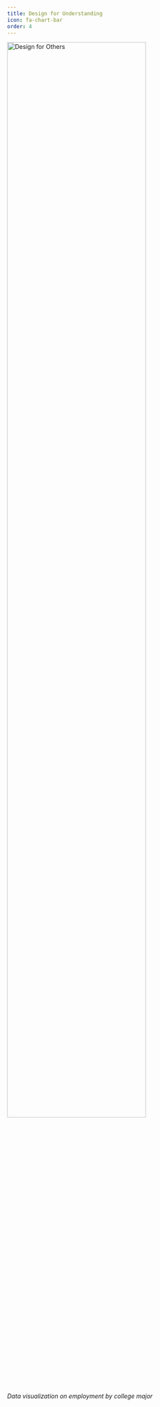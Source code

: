 ```yaml
---
title: Design for Understanding
icon: fa-chart-bar
order: 4
---
```

<a href="https://medium.com/@gavmac928/design-for-understanding-job-prospects-and-salary-expectations-for-university-majors-de030964d819">
  <img alt="Design for Others" src="https://thomas-schweich.github.io/hci-manifesto/assets/images/dfu.png" width="80%">
</a>

*Data visualization on employment by college major*

